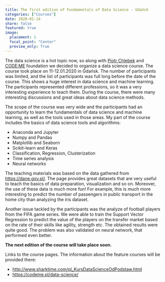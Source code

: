 ```yaml
---
title: The first edition of Fundamentals of Data Science - Gdańsk
categories: ["Courses"]
date: 2020-01-14
share: false
featured: true
image:
  placement: 1
  focal_point: "Center"
  preview_only: True
---
```


The data science is a hot topic now, so along with [Piotr Chlebek](http://sharktime.com/en_About.html) and [CODE:ME](https://codeme.pl/) foundation we decided to organize a data science course. The course took place on 11-12.01.2020 in Gdańsk. The number of participants was limited, and the list of participants was full long before the date of the course. This shows a huge interest in data science and machine learning. The participants represented different professions, so it was a very interesting experience to teach them. During the course, there were many interesting discussions and great ideas about data science methods.

The scope of the course was very wide and the participants had an opportunity to learn the fundamentals of data science and machine learning, as well as the tools used in those areas.
My part of the course includes the basics of data science tools and algorithms:
- Anaconda and Jupyter
- Numpy and Pandas
- Matplotlib and Seaborn
- Scikit-learn and Keras
- Classification, Regression, Clusterization
- Time series analysis
- Neural networks

The teaching materials was based on the data gathered from https://dane.gov.pl/. The page provides great datasets that are very useful to teach the basics of data preparation, visualization and so on. Moreover, the use of these data is much more fun! For example, this is much more interesting to predict the number of passengers in public transport in the home city than analyzing the iris dataset.

Another issue tackled by the participants was the analyze of football players from the FIFA game series. We were able to train the Support Vector Regression to predict the value of the players on the transfer market based on the rate of their skills like agility, strength etc. The obtained results were quite good. The problem was also validated on neural network, that performed even better.

**The next edition of the course will take place soon.**

Links to the course pages. The information about the feature courses will be provided there:
- http://www.sharktime.com/pl_KursDataScienceOdPodstaw.html
- https://codeme.pl/data-science/

